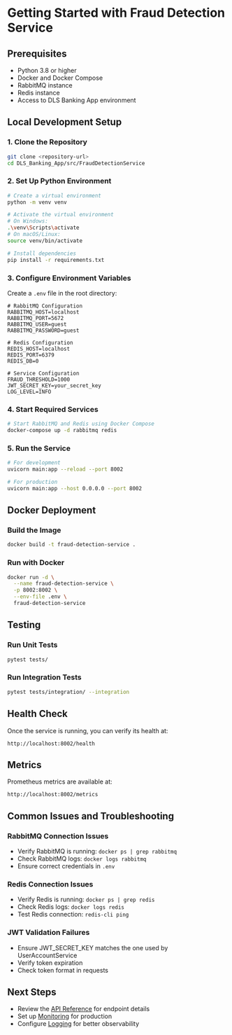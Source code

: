 # Getting Started with Fraud Detection Service

## Prerequisites
- Python 3.8 or higher
- Docker and Docker Compose
- RabbitMQ instance
- Redis instance
- Access to DLS Banking App environment

## Local Development Setup

### 1. Clone the Repository
```bash
git clone <repository-url>
cd DLS_Banking_App/src/FraudDetectionService
```

### 2. Set Up Python Environment
```bash
# Create a virtual environment
python -m venv venv

# Activate the virtual environment
# On Windows:
.\venv\Scripts\activate
# On macOS/Linux:
source venv/bin/activate

# Install dependencies
pip install -r requirements.txt
```

### 3. Configure Environment Variables
Create a `.env` file in the root directory:
```env
# RabbitMQ Configuration
RABBITMQ_HOST=localhost
RABBITMQ_PORT=5672
RABBITMQ_USER=guest
RABBITMQ_PASSWORD=guest

# Redis Configuration
REDIS_HOST=localhost
REDIS_PORT=6379
REDIS_DB=0

# Service Configuration
FRAUD_THRESHOLD=1000
JWT_SECRET_KEY=your_secret_key
LOG_LEVEL=INFO
```

### 4. Start Required Services
```bash
# Start RabbitMQ and Redis using Docker Compose
docker-compose up -d rabbitmq redis
```

### 5. Run the Service
```bash
# For development
uvicorn main:app --reload --port 8002

# For production
uvicorn main:app --host 0.0.0.0 --port 8002
```

## Docker Deployment

### Build the Image
```bash
docker build -t fraud-detection-service .
```

### Run with Docker
```bash
docker run -d \
  --name fraud-detection-service \
  -p 8002:8002 \
  --env-file .env \
  fraud-detection-service
```

## Testing

### Run Unit Tests
```bash
pytest tests/
```

### Run Integration Tests
```bash
pytest tests/integration/ --integration
```

## Health Check
Once the service is running, you can verify its health at:
```
http://localhost:8002/health
```

## Metrics
Prometheus metrics are available at:
```
http://localhost:8002/metrics
```

## Common Issues and Troubleshooting

### RabbitMQ Connection Issues
- Verify RabbitMQ is running: `docker ps | grep rabbitmq`
- Check RabbitMQ logs: `docker logs rabbitmq`
- Ensure correct credentials in `.env`

### Redis Connection Issues
- Verify Redis is running: `docker ps | grep redis`
- Check Redis logs: `docker logs redis`
- Test Redis connection: `redis-cli ping`

### JWT Validation Failures
- Ensure JWT_SECRET_KEY matches the one used by UserAccountService
- Verify token expiration
- Check token format in requests

## Next Steps
- Review the [API Reference](api-reference.md) for endpoint details
- Set up [Monitoring](monitoring.md) for production
- Configure [Logging](monitoring.md#logging) for better observability 